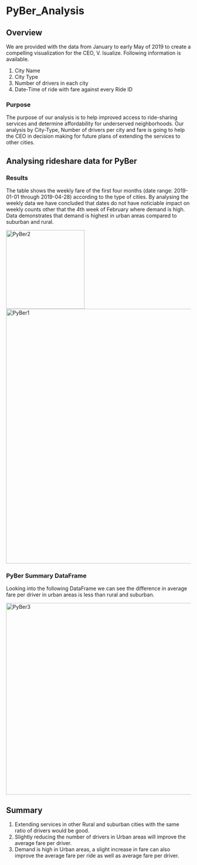 # PyBer_Analysis

## Overview
  We are provided with the data from January to early May of 2019 to create a compelling visualization for the CEO, V. Isualize. Following information is available.
  1. City Name
  2. City Type
  3. Number of drivers in each city
  4. Date-Time of ride with fare against every Ride ID
  
 ### Purpose
  
 The purpose of our analysis is to help improved access to ride-sharing services and determine affordability for underserved neighborhoods. Our analysis by
 City-Type, Number of drivers per city and fare is going to help the CEO in decision making for future plans of extending the services to other cities.
 
## Analysing rideshare data for PyBer 
### Results
The table shows the weekly fare of the first four months (date range: 2019-01-01 through 2019-04-28) according to the type of cities.
   By analysing the weekly data we have concluded that dates do not have noticiable impact on weekly counts other that the 4th week of February where demand is high.
   Data demonstrates that demand is highest in urban areas compared to suburban and rural.
   
   
<img width="214" alt="PyBer2" src="https://user-images.githubusercontent.com/108497494/182727480-2c1fcfe9-44a5-47ff-b240-ad710e6b5840.png">


 <img width="692" alt="PyBer1" src="https://user-images.githubusercontent.com/108497494/182724498-a068a5e7-8044-4d72-a126-665105c4b3b2.png">
 
 ### PyBer Summary DataFrame
 Looking into the following DataFrame we can see the difference in average fare per driver in urban areas is less than rural and suburban.
 
 <img width="521" alt="PyBer3" src="https://user-images.githubusercontent.com/108497494/182728435-4ddc03f2-375c-4b5c-b07c-2da10bef62d4.png">
 
 ## Summary
 1. Extending services in other Rural and suburban cities with the same ratio of drivers would be good.
 2. Slightly reducing the number of drivers in Urban areas will improve the average fare per driver.
 3. Demand is high in Urban areas, a slight increase in fare can also improve the average fare per ride as well as average fare per driver.
